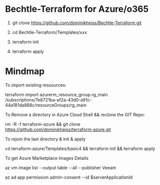 # Bechtle-Terraform for Azure/o365

1. git clone https://github.com/dominikheiss/Bechtle-Terraform.git

2. cd Bechtle-Terraform/Templates/xxx

3. terraform init

4. terraform apply










# Mindmap

To import existing ressources:

terraform import azurerm_resource_group.rg_main /subscriptions/7e6721ba-af2a-43d0-a91c-44a181da888c/resourceGroups/rg_main

To Remove a directory in Azure Cloud Shell && reclone the GIT Repo:

rm -R -f  terraform-azure && git clone https://github.com/dominikheiss/terraform-azure.git

To rejoin the last directory & init & apply

cd terraform-azure/Templates/basic4 && terraform init && terraform apply

To get Azure Marketplace Images Details

az vm image list --output table --all --publisher Veeam


az ad app permission admin-consent --id $serverApplicationId

